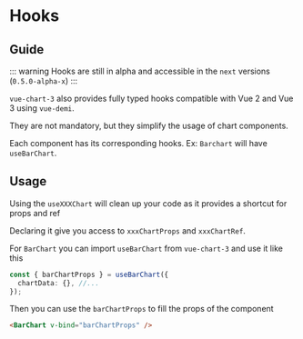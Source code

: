 # Hooks

## Guide

::: warning
Hooks are still in alpha and accessible in the `next` versions (`0.5.0-alpha-x`)
:::

`vue-chart-3` also provides fully typed hooks compatible with Vue 2 and Vue 3 using `vue-demi`.

They are not mandatory, but they simplify the usage of chart components.

Each component has its corresponding hooks. Ex: `Barchart` will have `useBarChart`.

## Usage

Using the `useXXXChart` will clean up your code as it provides a shortcut for props and ref

Declaring it give you access to `xxxChartProps` and `xxxChartRef`.

For `BarChart` you can import `useBarChart` from `vue-chart-3` and use it like this

```ts
const { barChartProps } = useBarChart({
  chartData: {}, //...
});
```

Then you can use the `barChartProps` to fill the props of the component

```html
<BarChart v-bind="barChartProps" />
```
